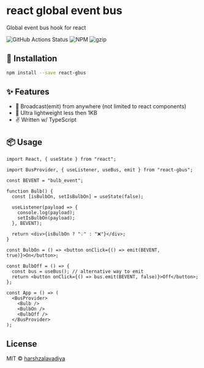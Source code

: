 # react global event bus

Global event bus hook for react

![GitHub Actions Status](https://github.com/harshzalavadiya/react-gbus/workflows/NodeJS/badge.svg)
![NPM](https://img.shields.io/npm/v/react-gbus.svg)
![gzip](https://badgen.net/bundlephobia/minzip/react-gbus)

## 🔧 Installation

```bash
npm install --save react-gbus
```

## ✨ Features

- 📢 Broadcast(emit) from anywhere (not limited to react components)
- 🍃 Ultra lightweight less then 1KB
- ✌ Written w/ TypeScript

## 📦 Usage

```tsx
import React, { useState } from "react";

import BusProvider, { useListener, useBus, emit } from "react-gbus";

const BEVENT = "bulb_event";

function Bulb() {
  const [isBulbOn, setIsBulbOn] = useState(false);

  useListener(payload => {
    console.log(payload);
    setIsBulbOn(payload);
  }, BEVENT);

  return <div>{isBulbOn ? "💡" : "❌"}</div>;
}

const BulbOn = () => <button onClick={() => emit(BEVENT, true)}>On</button>;

const BulbOff = () => {
  const bus = useBus(); // alternative way to emit
  return <button onClick={() => bus.emit(BEVENT, false)}>Off</button>;
};

const App = () => (
  <BusProvider>
    <Bulb />
    <BulbOn />
    <BulbOff />
  </BusProvider>
);
```

## License

MIT © [harshzalavadiya](https://github.com/harshzalavadiya)
